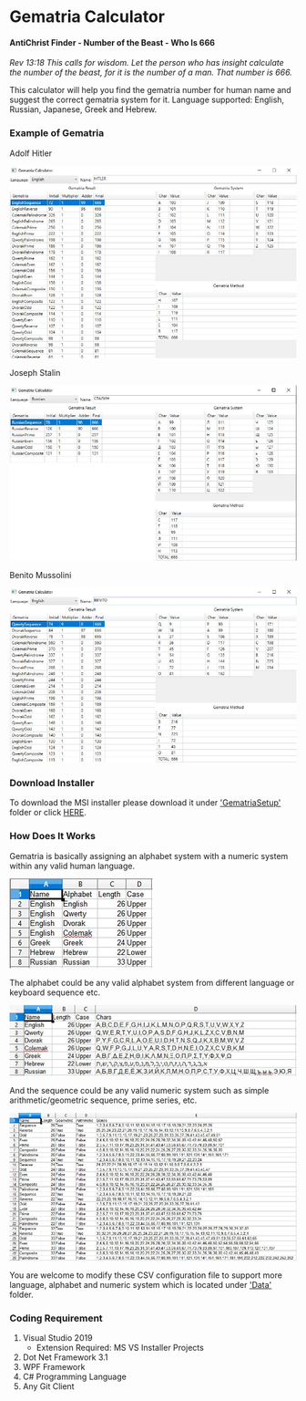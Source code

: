 ﻿# Gematria Calculator
#### AntiChrist Finder - Number of the Beast - Who Is 666

<em>Rev 13:18 This calls for wisdom. Let the person who has insight calculate the number of the beast, for it is the number of a man. That number is 666.</em>

This calculator will help you find the gematria number for human name and suggest the correct gematria system for it. 
Language supported: English, Russian, Japanese, Greek and Hebrew. 

### Example of Gematria

Adolf Hitler

![](Image/hitler.JPG)

Joseph Stalin

![](Image/stalin.JPG)

Benito Mussolini

![](Image/benito.JPG)

### Download Installer

To download the MSI installer please download it under ['GematriaSetup'](https://github.com/dannypeanuts/GematriaCalculator/blob/main/GematriaSetup) folder or click [HERE](https://github.com/dannypeanuts/GematriaCalculator/blob/main/GematriaSetup/Release/GematriaSetup.msi).

### How Does It Works

Gematria is basically assigning an alphabet system with a numeric system within any valid human language. 

![](Image/language.JPG)

The alphabet could be any valid alphabet system from different language or keyboard sequence etc. 

![](Image/alphabet.JPG)

And the sequence could be any valid numeric system such as simple arithmetic/geometric sequence, prime series, etc.

![](Image/numeric.JPG)

You are welcome to modify these CSV configuration file to support more language, alphabet and numeric system which is located under ['Data'](https://github.com/dannypeanuts/GematriaCalculator/blob/main/Data) folder.

### Coding Requirement

1. Visual Studio 2019 
   - Extension Required: MS VS Installer Projects
2. Dot Net Framework 3.1
3. WPF Framework
4. C# Programming Language
5. Any Git Client




